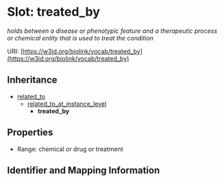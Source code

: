 # Slot: treated_by
_holds between a disease or phenotypic feature and a therapeutic process or chemical entity that is used to treat the condition_


URI: [https://w3id.org/biolink/vocab/treated_by](https://w3id.org/biolink/vocab/treated_by)




## Inheritance

* [related_to](related_to.md)
    * [related_to_at_instance_level](related_to_at_instance_level.md)
        * **treated_by**



## Properties

 * Range: chemical or drug or treatment



## Identifier and Mapping Information





